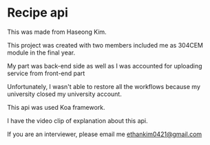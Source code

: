 # Recipe api

This was made from Haseong Kim.

This project was created with two members included me as 304CEM module in the final year.

My part was back-end side as well as I was accounted for uploading service from front-end part

Unfortunately, I wasn't able to restore all the workflows because my university closed my university account.

This api was used Koa framework.

I have the video clip of explanation about this api.

If you are an interviewer, please email me ethankim0421@gmail.com

